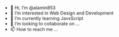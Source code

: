 - 👋 Hi, I’m @alamin853
- 👀 I’m interested in Web Design and Development
- 🌱 I’m currently learning JavsScript
- 💞️ I’m looking to collaborate on ...
- 📫 How to reach me ...

<!---
alamin853/alamin853 is a ✨ special ✨ repository because its `README.md` (this file) appears on your GitHub profile.
You can click the Preview link to take a look at your changes.
--->
